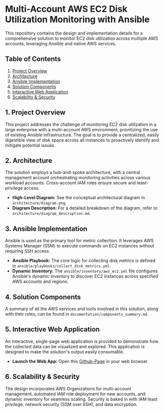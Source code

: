 # Multi-Account AWS EC2 Disk Utilization Monitoring with Ansible

This repository contains the design and implementation details for a comprehensive solution to monitor EC2 disk utilization across multiple AWS accounts, leveraging Ansible and native AWS services.

## Table of Contents

1.  [Project Overview](#1-project-overview)
2.  [Architecture](#2-architecture)
3.  [Ansible Implementation](#3-ansible-implementation)
4.  [Solution Components](#4-solution-components)
5.  [Interactive Web Application](#5-interactive-web-application)
6.  [Scalability & Security](#6-scalability--security)

## 1. Project Overview

This project addresses the challenge of monitoring EC2 disk utilization in a large enterprise with a multi-account AWS environment, prioritizing the use of existing Ansible infrastructure. The goal is to provide a centralized, easily digestible view of disk space across all instances to proactively identify and mitigate potential issues.

## 2. Architecture

The solution employs a hub-and-spoke architecture, with a central management account orchestrating monitoring activities across various workload accounts. Cross-account IAM roles ensure secure and least-privilege access.

* **High-Level Diagram:** See the conceptual architectural diagram in `architecture/diagram.png`.
* **Diagram Description:** For a detailed breakdown of the diagram, refer to `architecture/diagram_description.md`.

## 3. Ansible Implementation

Ansible is used as the primary tool for metric collection. It leverages AWS Systems Manager (SSM) to execute commands on EC2 instances without requiring SSH access.

* **Ansible Playbook:** The core logic for collecting disk metrics is defined in `ansible/playbooks/collect_disk_metrics.yml`.
* **Dynamic Inventory:** The `ansible/inventory/aws_ec2.yml` file configures Ansible's dynamic inventory to discover EC2 instances across specified AWS accounts and regions.

## 4. Solution Components

A summary of all the AWS services and tools involved in this solution, along with their roles, can be found in `documentation/components_summary.md`.

## 5. Interactive Web Application

An interactive, single-page web application is provided to demonstrate how the collected data can be visualized and explored. This application is designed to make the solution's output easily consumable.

* **Launch the Web App:** Open this [Github-Page](https://kechaw.github.io/aws-ec2-disk-monitoring/web_app/index.html) in your web browser.

## 6. Scalability & Security

The design incorporates AWS Organizations for multi-account management, automated IAM role deployment for new accounts, and dynamic inventory for seamless scaling. Security is baked in with IAM least privilege, network security (SSM over SSH), and data encryption.
